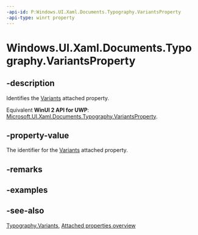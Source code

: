 ```yaml
---
-api-id: P:Windows.UI.Xaml.Documents.Typography.VariantsProperty
-api-type: winrt property
---
```


<!-- Property syntax
public Windows.UI.Xaml.DependencyProperty VariantsProperty { get; }
-->

# Windows.UI.Xaml.Documents.Typography.VariantsProperty

## -description
Identifies the [Variants](typography_variants.md) attached property.

Equivalent **WinUI 2 API for UWP**: [Microsoft.UI.Xaml.Documents.Typography.VariantsProperty](/windows/winui/api/microsoft.ui.xaml.documents.typography.variantsproperty).

## -property-value
The identifier for the [Variants](typography_variants.md) attached property.

## -remarks

## -examples

## -see-also

[Typography.Variants](typography_variants.md), [Attached properties overview](/windows/uwp/xaml-platform/attached-properties-overview)
